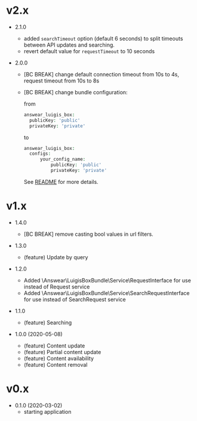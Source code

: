 v2.x
===================
* 2.1.0
  * added `searchTimeout` option (default 6 seconds) to split timeouts between API updates and searching.
  * revert default value for `requestTimeout` to 10 seconds

* 2.0.0
  * [BC BREAK] change default connection timeout from 10s to 4s, request timeout from 10s to 8s
  * [BC BREAK] change bundle configuration:

    from
    ```php
    answear_luigis_box:
      publicKey: 'public'
      privateKey: 'private'
    ```
    to
    ```php
    answear_luigis_box:
      configs:
          your_config_name:
              publicKey: 'public'
              privateKey: 'private'
    ```
    See [README](README.md) for more details.

v1.x
===================
* 1.4.0
  * [BC BREAK] remove casting bool values in url filters.

* 1.3.0
  * (feature) Update by query

* 1.2.0
  * Added \Answear\LuigisBoxBundle\Service\RequestInterface for use instead of Request service
  * Added \Answear\LuigisBoxBundle\Service\SearchRequestInterface for use instead of SearchRequest service

* 1.1.0
  * (feature) Searching

* 1.0.0 (2020-05-08)
  * (feature) Content update
  * (feature) Partial content update
  * (feature) Content availability
  * (feature) Content removal

v0.x
===================

* 0.1.0 (2020-03-02)
  * starting application
